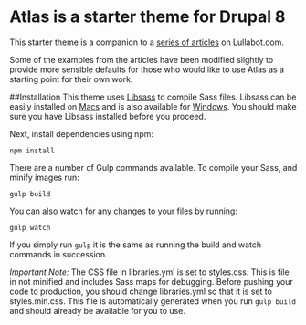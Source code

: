 # Atlas is a starter theme for Drupal 8

This starter theme is a companion to a [series of articles](https://www.lullabot.com/blog/article/drupal-8-theming-fundamentals-part-1) on Lullabot.com.

Some of the examples from the articles have been modified slightly to provide more sensible defaults for those who would like to use Atlas as a starting point for their own work.

##Installation
This theme uses [Libsass](https://github.com/sass/libsass) to compile Sass files. Libsass can be easily installed on [Macs](https://github.com/sass/libsass/wiki/Building-on-Mac-OS-X) and is also available for [Windows](https://github.com/sass/libsass/wiki/Building-on-Windows). You should make sure you have Libsass installed before you proceed.

Next, install dependencies using npm:

`npm install`

There are a number of Gulp commands available. To compile your Sass, and minify images run:

`gulp build`

You can also watch for any changes to your files by running:

`gulp watch`

If you simply run `gulp` it is the same as running the build and watch commands in succession.

*Important Note:* The CSS file in libraries.yml is set to styles.css. This is file in not minified and includes Sass maps for debugging. Before pushing your code to production, you should change libraries.yml so that it is set to styles.min.css. This file is automatically generated when you run `gulp build` and should already be available  for you to use.
